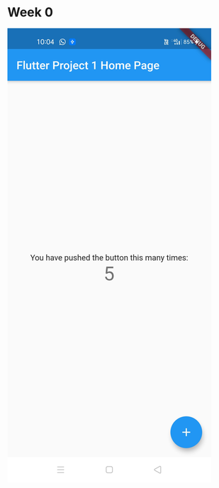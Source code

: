 # Week 0

![Screenshot](https://github.com/skully-coder/IECSE-App-Winter-Project-20/blob/Rohith-Surapuraju/Task%200/screenshot.jpeg)

